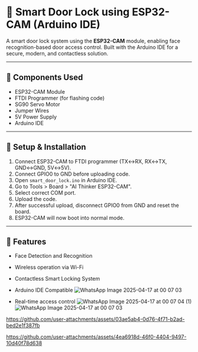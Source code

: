 # 🔐 Smart Door Lock using ESP32-CAM (Arduino IDE)

A smart door lock system using the **ESP32-CAM** module, enabling face recognition-based door access control. Built with the Arduino IDE for a secure, modern, and contactless solution.

---



## 🔧 Components Used

- ESP32-CAM Module  
- FTDI Programmer (for flashing code)  
- SG90 Servo Motor  
- Jumper Wires  
- 5V Power Supply  
- Arduino IDE  

---

## 🚀 Setup & Installation


1. Connect ESP32-CAM to FTDI programmer (TX↔RX, RX↔TX, GND↔GND, 5V↔5V).
2. Connect GPIO0 to GND before uploading code.
3. Open `smart_door_lock.ino` in Arduino IDE.
4. Go to Tools > Board > "AI Thinker ESP32-CAM".
5. Select correct COM port.
6. Upload the code.
7. After successful upload, disconnect GPIO0 from GND and reset the board.
8. ESP32-CAM will now boot into normal mode.


---

## 📸 Features

- Face Detection and Recognition  
- Wireless operation via Wi-Fi  
- Contactless Smart Locking System  
- Arduino IDE Compatible  ![WhatsApp Image 2025-04-17 at 00 07 03](https://github.com/user-attachments/assets/f5cab7ad-7975-47d4-bac9-65d101469554)

- Real-time access control
  ![WhatsApp Image 2025-04-17 at 00 07 04 (1)](https://github.com/user-attachments/assets/bceb24ca-f777-4362-a0f2-ab65a7f2016c)
  ![WhatsApp Image 2025-04-17 at 00 07 03](https://github.com/user-attachments/assets/04ed630b-e680-4118-a9f6-2de43f07dfa6)





https://github.com/user-attachments/assets/03ae5ab4-0d76-4f71-b2ad-bed2e1f387fb




https://github.com/user-attachments/assets/4ea6918d-46f0-4404-9497-10d40f78d638







